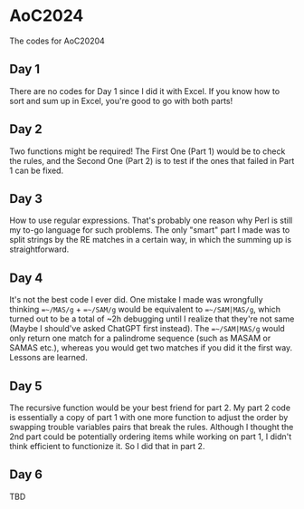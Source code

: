 # AoC2024
The codes for AoC20204

## Day 1
There are no codes for Day 1 since I did it with Excel. If you know how to sort and sum up in Excel, you're good to go with both parts!

## Day 2
Two functions might be required! The First One (Part 1) would be to check the rules, and the Second One (Part 2) is to test if the ones that failed in Part 1 can be fixed.

## Day 3
How to use regular expressions. That's probably one reason why Perl is still my to-go language for such problems.
The only "smart" part I made was to split strings by the RE matches in a certain way, in which the summing up is straightforward.

## Day 4
It's not the best code I ever did. One mistake I made was wrongfully thinking `=~/MAS/g` + `=~/SAM/g` would be equivalent to `=~/SAM|MAS/g`, which turned out to be a total of ~2h debugging until I realize that they're not same (Maybe I should've asked ChatGPT first instead). The `=~/SAM|MAS/g` would only return one match for a palindrome sequence (such as MASAM or SAMAS etc.), whereas you would get two matches if you did it the first way. Lessons are learned.

## Day 5
The recursive function would be your best friend for part 2. My part 2 code is essentially a copy of part 1 with one more function to adjust the order by swapping trouble variables pairs that break the rules. Although I thought the 2nd part could be potentially ordering items while working on part 1, I didn't think efficient to functionize it. So I did that in part 2.

## Day 6
TBD
